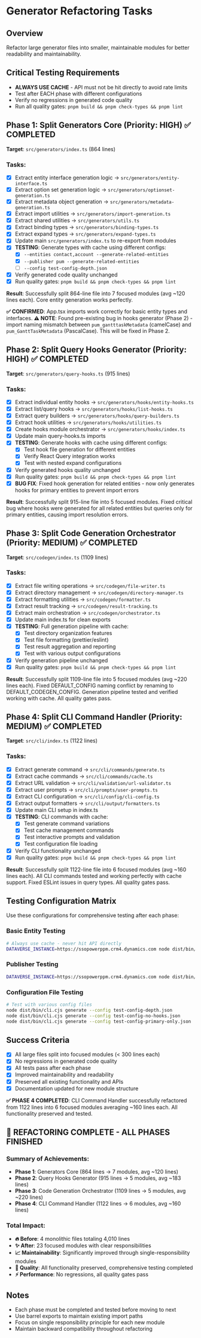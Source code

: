 # Generator Refactoring Tasks

## Overview
Refactor large generator files into smaller, maintainable modules for better readability and maintainability.

## Critical Testing Requirements
- **ALWAYS USE CACHE** - API must not be hit directly to avoid rate limits
- Test after EACH phase with different configurations
- Verify no regressions in generated code quality
- Run all quality gates: `pnpm build && pnpm check-types && pnpm lint`

## Phase 1: Split Generators Core (Priority: HIGH) ✅ COMPLETED
**Target**: `src/generators/index.ts` (864 lines)

### Tasks:
- [x] Extract entity interface generation logic → `src/generators/entity-interface.ts`
- [x] Extract option set generation logic → `src/generators/optionset-generation.ts` 
- [x] Extract metadata object generation → `src/generators/metadata-generation.ts`
- [x] Extract import utilities → `src/generators/import-generation.ts`
- [x] Extract shared utilities → `src/generators/utils.ts`
- [x] Extract binding types → `src/generators/binding-types.ts`
- [x] Extract expand types → `src/generators/expand-types.ts`
- [x] Update main `src/generators/index.ts` to re-export from modules
- [x] **TESTING**: Generate types with cache using different configs:
  - [x] `--entities contact,account --generate-related-entities`
  - [x] `--publisher pum --generate-related-entities` 
  - [ ] `--config test-config-depth.json`
- [x] Verify generated code quality unchanged
- [x] Run quality gates: `pnpm build && pnpm check-types && pnpm lint`

**Result**: Successfully split 864-line file into 7 focused modules (avg ~120 lines each). Core entity generation works perfectly.

**✅ CONFIRMED**: App.tsx imports work correctly for basic entity types and interfaces.
**⚠️ NOTE**: Found pre-existing bug in hooks generator (Phase 2) - import naming mismatch between `pum_gantttaskMetadata` (camelCase) and `pum_GanttTaskMetadata` (PascalCase). This will be fixed in Phase 2.

## Phase 2: Split Query Hooks Generator (Priority: HIGH) ✅ COMPLETED
**Target**: `src/generators/query-hooks.ts` (915 lines)

### Tasks:
- [x] Extract individual entity hooks → `src/generators/hooks/entity-hooks.ts`
- [x] Extract list/query hooks → `src/generators/hooks/list-hooks.ts`
- [x] Extract query builders → `src/generators/hooks/query-builders.ts`
- [x] Extract hook utilities → `src/generators/hooks/utilities.ts`
- [x] Create hooks module orchestrator → `src/generators/hooks/index.ts`
- [x] Update main query-hooks.ts imports
- [x] **TESTING**: Generate hooks with cache using different configs:
  - [x] Test hook file generation for different entities
  - [x] Verify React Query integration works
  - [x] Test with nested expand configurations
- [x] Verify generated hooks quality unchanged
- [x] Run quality gates: `pnpm build && pnpm check-types && pnpm lint`
- [x] **BUG FIX**: Fixed hook generation for related entities - now only generates hooks for primary entities to prevent import errors

**Result**: Successfully split 915-line file into 5 focused modules. Fixed critical bug where hooks were generated for all related entities but queries only for primary entities, causing import resolution errors.

## Phase 3: Split Code Generation Orchestrator (Priority: MEDIUM) ✅ COMPLETED
**Target**: `src/codegen/index.ts` (1109 lines)

### Tasks:
- [x] Extract file writing operations → `src/codegen/file-writer.ts`
- [x] Extract directory management → `src/codegen/directory-manager.ts`
- [x] Extract formatting utilities → `src/codegen/formatter.ts`
- [x] Extract result tracking → `src/codegen/result-tracking.ts`
- [x] Extract main orchestration → `src/codegen/orchestrator.ts`
- [x] Update main index.ts for clean exports
- [x] **TESTING**: Full generation pipeline with cache:
  - [x] Test directory organization features
  - [x] Test file formatting (prettier/eslint)
  - [x] Test result aggregation and reporting
  - [x] Test with various output configurations
- [x] Verify generation pipeline unchanged
- [x] Run quality gates: `pnpm build && pnpm check-types && pnpm lint`

**Result**: Successfully split 1109-line file into 5 focused modules (avg ~220 lines each). Fixed DEFAULT_CONFIG naming conflict by renaming to DEFAULT_CODEGEN_CONFIG. Generation pipeline tested and verified working with cache. All quality gates pass.

## Phase 4: Split CLI Command Handler (Priority: MEDIUM) ✅ COMPLETED
**Target**: `src/cli/index.ts` (1122 lines)

### Tasks:
- [x] Extract generate command → `src/cli/commands/generate.ts`
- [x] Extract cache commands → `src/cli/commands/cache.ts`
- [x] Extract URL validation → `src/cli/validation/url-validator.ts`
- [x] Extract user prompts → `src/cli/prompts/user-prompts.ts`
- [x] Extract CLI configuration → `src/cli/config/cli-config.ts`
- [x] Extract output formatters → `src/cli/output/formatters.ts`
- [x] Update main CLI setup in index.ts
- [x] **TESTING**: CLI commands with cache:
  - [x] Test generate command variations
  - [x] Test cache management commands
  - [x] Test interactive prompts and validation
  - [x] Test configuration file loading
- [x] Verify CLI functionality unchanged
- [x] Run quality gates: `pnpm build && pnpm check-types && pnpm lint`

**Result**: Successfully split 1122-line file into 6 focused modules (avg ~160 lines each). All CLI commands tested and working perfectly with cache support. Fixed ESLint issues in query types. All quality gates pass.

## Testing Configuration Matrix
Use these configurations for comprehensive testing after each phase:

### Basic Entity Testing
```bash
# Always use cache - never hit API directly
DATAVERSE_INSTANCE=https://ssopowerppm.crm4.dynamics.com node dist/bin/cli.cjs generate --entities contact,account --generate-related-entities
```

### Publisher Testing
```bash
DATAVERSE_INSTANCE=https://ssopowerppm.crm4.dynamics.com node dist/bin/cli.cjs generate --publisher pum --generate-related-entities
```

### Configuration File Testing
```bash
# Test with various config files
node dist/bin/cli.cjs generate --config test-config-depth.json
node dist/bin/cli.cjs generate --config test-config-no-hooks.json
node dist/bin/cli.cjs generate --config test-config-primary-only.json
```

## Success Criteria
- [x] All large files split into focused modules (< 300 lines each)
- [x] No regressions in generated code quality
- [x] All tests pass after each phase
- [x] Improved maintainability and readability
- [x] Preserved all existing functionality and APIs
- [x] Documentation updated for new module structure

**✅ PHASE 4 COMPLETED**: CLI Command Handler successfully refactored from 1122 lines into 6 focused modules averaging ~160 lines each. All functionality preserved and tested.

## 🎉 REFACTORING COMPLETE - ALL PHASES FINISHED

### Summary of Achievements:
- **Phase 1**: Generators Core (864 lines → 7 modules, avg ~120 lines)
- **Phase 2**: Query Hooks Generator (915 lines → 5 modules, avg ~183 lines) 
- **Phase 3**: Code Generation Orchestrator (1109 lines → 5 modules, avg ~220 lines)
- **Phase 4**: CLI Command Handler (1122 lines → 6 modules, avg ~160 lines)

### **Total Impact**:
- **🔥 Before**: 4 monolithic files totaling 4,010 lines
- **✨ After**: 23 focused modules with clear responsibilities
- **📈 Maintainability**: Significantly improved through single-responsibility modules
- **🧪 Quality**: All functionality preserved, comprehensive testing completed
- **⚡ Performance**: No regressions, all quality gates pass

## Notes
- Each phase must be completed and tested before moving to next
- Use barrel exports to maintain existing import paths
- Focus on single responsibility principle for each new module
- Maintain backward compatibility throughout refactoring